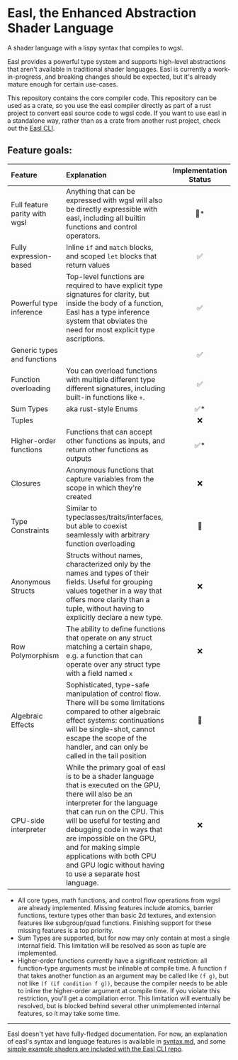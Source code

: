 # Easl, the Enhanced Abstraction Shader Language

A shader language with a lispy syntax that compiles to wgsl.

Easl provides a powerful type system and supports high-level abstractions that aren't available in traditional shader languages. Easl is currently a work-in-progress, and breaking changes should be expected, but it's already mature enough for certain use-cases.

This repository contains the core compiler code. This repository can be used as a crate, so you use the easl compiler directly as part of a rust project to convert easl source code to wgsl code. If you want to use easl in a standalone way, rather than as a crate from another rust project, check out the [Easl CLI](https://github.com/Ella-Hoeppner/easl_cli).


## Feature goals:
| Feature | Explanation | Implementation Status |
| :------ | :---------- | :-------------------: |
| Full feature parity with wgsl | Anything that can be expressed with wgsl will also be directly expressible with easl, including all builtin functions and control operators. | 🚧* |
| Fully expression-based | Inline `if` and `match` blocks, and scoped `let` blocks that return values | ✅ |
| Powerful type inference | Top-level functions are required to have explicit type signatures for clarity, but inside the body of a function, Easl has a type inference system that obviates the need for most explicit type ascriptions. | ✅ |
| Generic types and functions | | ✅ |
| Function overloading | You can overload functions with multiple different type different signatures, including built-in functions like `+`. | ✅ |
| Sum Types | aka rust-style Enums | ✅* |
| Tuples | | ❌ |
| Higher-order functions | Functions that can accept other functions as inputs, and return other functions as outputs | ✅* |
| Closures | Anonymous functions that capture variables from the scope in which they're created | ❌ |
| Type Constraints | Similar to typeclasses/traits/interfaces, but able to coexist seamlessly with arbitrary function overloading | 🚧 |
| Anonymous Structs | Structs without names, characterized only by the names and types of their fields. Useful for grouping values together in a way that offers more clarity than a tuple, without having to explicitly declare a new type. | ❌ |
| Row Polymorphism | The ability to define functions that operate on any struct matching a certain shape, e.g. a function that can operate over any struct type with a field named `x` | ❌ |
| Algebraic Effects | Sophisticated, type-safe manipulation of control flow. There will be some limitations compared to other algebraic effect systems: continuations will be single-shot, cannot escape the scope of the handler, and can only be called in the tail position | 🚧 |
| CPU-side interpreter | While the primary goal of easl is to be a shader language that is executed on the GPU, there will also be an interpreter for the language that can run on the CPU. This will be useful for testing and debugging code in ways that are impossible on the GPU, and for making simple applications with both CPU and GPU logic without having to use a separate host language. | ❌ |

* All core types, math functions, and control flow operations from wgsl are already implemented. Missing features include atomics, barrier functions, texture types other than basic 2d textures, and extension features like subgroup/quad functions. Finishing support for these missing features is a top priority.
* Sum Types are supported, but for now may only contain at most a single internal field. This limitation will be resolved as soon as tuple are implemented.
* Higher-order functions currently have a significant restriction: all function-type arguments must be inlinable at compile time. A function `f` that takes another function as an argument may be called like `(f g)`, but not like `(f (if condition f g))`, because the compiler needs to be able to inline the higher-order argument at compile time. If you violate this restriction, you'll get a compilation error. This limitation will eventually be resolved, but is blocked behind several other unimplemented internal features, so it may take some time.

---

Easl doesn't yet have fully-fledged documentation. For now, an explanation of easl's syntax and language features is available in [syntax.md](https://github.com/Ella-Hoeppner/easl/blob/main/syntax.md), and some [simple example shaders are included with the Easl CLI repo](https://github.com/Ella-Hoeppner/easl_cli/tree/main/examples).
